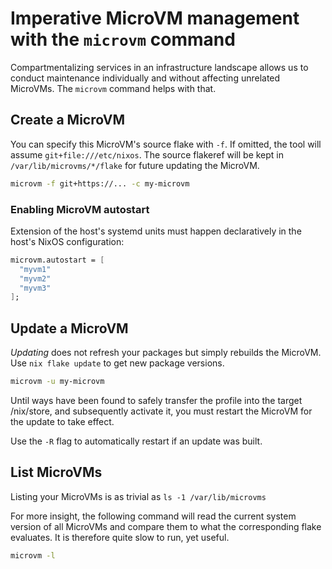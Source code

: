# Imperative MicroVM management with the `microvm` command

Compartmentalizing services in an infrastructure landscape allows us to
conduct maintenance individually and without affecting unrelated
MicroVMs. The `microvm` command helps with that.

## Create a MicroVM

You can specify this MicroVM's source flake with `-f`. If omitted, the
tool will assume `git+file:///etc/nixos`. The source flakeref will be
kept in `/var/lib/microvms/*/flake` for future updating the MicroVM.

```bash
microvm -f git+https://... -c my-microvm
```

### Enabling MicroVM autostart

Extension of the host's systemd units must happen declaratively in the
host's NixOS configuration:

```nix
microvm.autostart = [
  "myvm1"
  "myvm2"
  "myvm3"
];
```

## Update a MicroVM

*Updating* does not refresh your packages but simply rebuilds the
MicroVM. Use `nix flake update` to get new package versions.

```bash
microvm -u my-microvm
```

Until ways have been found to safely transfer the profile into the
target /nix/store, and subsequently activate it, you must restart the
MicroVM for the update to take effect.

Use the `-R` flag to automatically restart if an update was built.

## List MicroVMs

Listing your MicroVMs is as trivial as `ls -1 /var/lib/microvms`

For more insight, the following command will read the current system
version of all MicroVMs and compare them to what the corresponding
flake evaluates. It is therefore quite slow to run, yet useful.

```bash
microvm -l
```
